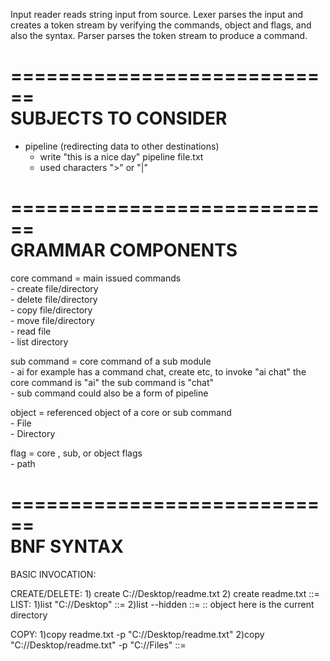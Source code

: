 Input reader reads string input from source.
Lexer parses the input and creates a token stream by verifying
the commands, object and flags, and also the syntax.
Parser parses the token stream to produce a command.

============================
<br>SUBJECTS TO CONSIDER
============================
- pipeline (redirecting data to other destinations)
    - write "this is a nice day" pipeline file.txt 
    - used characters ">" or "|"


============================
<br>GRAMMAR COMPONENTS
============================
core command = main issued commands<br>
    - create file/directory<br>
    - delete file/directory<br>
    - copy file/directory<br>
    - move file/directory<br>
    - read file<br>
    - list directory<br>

sub command = core command of a sub module<br>
    - ai for example has a command chat, create etc,  to invoke "ai chat" the core command is "ai" the sub command is "chat"<br>
    - sub command could also be a form of pipeline

object = referenced object of a core or sub command<br>
    - File<br>
    - Directory

flag = core , sub, or object flags<br>
    - path
    


============================
<br>BNF SYNTAX
============================
BASIC INVOCATION:

CREATE/DELETE:
	1) create C://Desktop/readme.txt
	2) create readme.txt
		<command> ::= <core> <object>
LIST:
	1)list "C://Desktop"
		<command> ::= <core> <object>
	2)list --hidden
	    <command> ::= <core> <object> <flag> :: object here is the current directory

COPY:
	1)copy readme.txt -p "C://Desktop/readme.txt"
    2)copy "C://Desktop/readme.txt" -p "C://Files"
		<command> ::= <core> <object> <flag>
		
MOVE:
	1)move readme.txt -p "C://Desktop"
		<command> ::= <core> <object> <flag>
	2)move "C://Desktop/readme.txt" -p "C://Files"	
		<command> ::= <core> <object> <flag>


READ
	1)read readme.txt
		<command> ::= <core> <object>


ADVANCED INVOCATION:
1)ai chat -m Ultra
	<command> ::= <core> <sub> <flag>
2)ai read "C://Desktop/readme.txt" -t json -m Ultra
    <command> ::= <core> <sub> <object> <flag> <flag>
3)todo show_week
	<command> ::= <core> <sub>


============================
<br>GRAMMAR GOAL
============================
<br>

Goal: Ideally the parser will receive a form of "command" to 
execute the order that was given.
<br>
The "commands" could be functions that with some generics 
match the core commands specified to the user.
